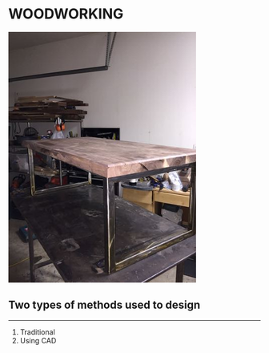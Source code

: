   
# **WOODWORKING**  
![table](table.jpg)
  
## Two types of methods used to design  

---

1. Traditional  
1. Using CAD


